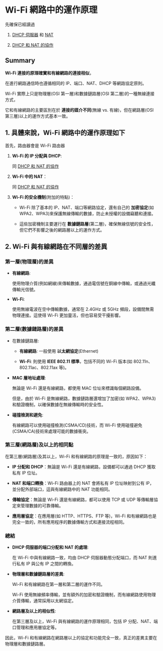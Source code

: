 # Wi-Fi 網路中的運作原理

先確保已經讀過

1. [DHCP 伺服器](./dhcp.md) 和 [NAT](./nat.md)

2. [DHCP 和 NAT 的協作](./dhcp-and-nat.md)

## Summary

**Wi-Fi 連接的原理確實和有線網路的連接相似**，

在進行網路通信時也遵循相同的 IP、端口、NAT、DHCP 等網路協定原則。

Wi-Fi 實際上只是物理層(OSI 第一層)和數據鏈路層(OSI 第二層)的一種無線連接方式，

它和有線網路的主要區別在於 **連接的媒介不同**(無線 vs. 有線)，但在網路層(OSI 第三層)以上的運作方式基本一致。

## 1. 具體來說，Wi-Fi 網路中的運作原理如下

首先，路由器會是 Wi-Fi 路由器

1. **Wi-Fi 的 IP 分配與 DHCP**:

   同 [DHCP 和 NAT 的協作](/network/dhcp-and-nat.md#1-dhcp-server-如何分配私有-ip)

2. **Wi-Fi 中的 NAT**：

   同 [DHCP 和 NAT 的協作](/network/dhcp-and-nat.md#2-nat-如何知道將數據轉發給哪個私有-ip)

3. **Wi-Fi 的安全機制**(附加的特點)：

   - Wi-Fi 除了基本的 IP、NAT、端口等網路協定，還有自己的 **加密協定**(如 WPA2、WPA3)來保護無線傳輸的數據，防止未授權的設備竊聽和連接。

   - 這些加密機制主要運行在 **數據鏈路層**(第二層)，確保無線信號的安全性，但它們不影響之後的網路層以上的運作方式。

## 2. Wi-Fi 與有線網路在不同層的差異

### 第一層(物理層)的差異

- **有線網路**:

  使用物理介質(例如網線)來傳輸數據，通過電信號在銅線中傳輸，或通過光纖傳輸光信號。

- **Wi-Fi**:

  使用無線電波在空中傳輸數據，通常在 2.4GHz 或 5GHz 頻段，設備間無需物理連接。這使得 Wi-Fi 更加靈活，但也容易受干擾影響。

### 第二層(數據鏈路層)的差異

- 在數據鏈路層:

  - **有線網路**: 一般使用 **以太網協定**(Ethernet)

  - **Wi-Fi**: 則使用 **IEEE 802.11 標準**，包括不同的 Wi-Fi 版本(如 802.11n、802.11ac、802.11ax 等)。

- **MAC 層地址處理**:

  無論是 Wi-Fi 還是有線網路，都使用 MAC 位址來標識每個網路設備。

  但是，由於 Wi-Fi 是無線網路，數據鏈路層還增加了加密(如 WPA2、WPA3)和驗證機制，以確保數據在無線傳輸時的安全性。

- **碰撞檢測和避免**:

  有線網路可以使用碰撞檢測(CSMA/CD)技術，而 Wi-Fi 使用碰撞避免(CSMA/CA)技術來處理可能的數據衝突。

### 第三層(網路層)及以上的相同點

在第三層(網路層)及其以上，Wi-Fi 和有線網路的原理是一致的，原因如下：

- **IP 分配和 DHCP**：無論是 Wi-Fi 還是有線網路，設備都可以通過 DHCP 獲取私有 IP 位址。

- **NAT 和端口轉換**：Wi-Fi 路由器上的 NAT 會將私有 IP 位址映射到公有 IP，並分配外部端口，這與有線網路中的 NAT 功能相同。

- **傳輸協定**：無論是 Wi-Fi 還是有線網路，都可以使用 TCP 或 UDP 等傳輸層協定來管理數據的可靠傳輸。

- **應用層協定**：在應用層(如 HTTP、HTTPS、FTP 等)，Wi-Fi 和有線網路也是完全一致的，所有應用程序的數據傳輸方式和連接流程相同。

### 總結

- **DHCP 伺服器的端口分配和 NAT 的處理**:

  在 Wi-Fi 中與有線網路一致，均由 DHCP 伺服器動態分配端口，而 NAT 則進行私有 IP 與公有 IP 之間的轉換。

- **物理層和數據鏈路層的差異**:

  Wi-Fi 和有線網路在第一層和第二層的運作不同。

  Wi-Fi 使用無線頻率傳輸，並有額外的加密和驗證機制，而有線網路使用物理介質傳輸，通常採用以太網協定。

- **網路層及以上的相似性**:

  在第三層及以上，Wi-Fi 與有線網路的運作原理相同，包括 IP 分配、NAT、端口管理和應用層協定等。

因此，Wi-Fi 和有線網路在網路層以上的協定和功能完全一致，真正的差異主要在物理層和數據鏈路層。
